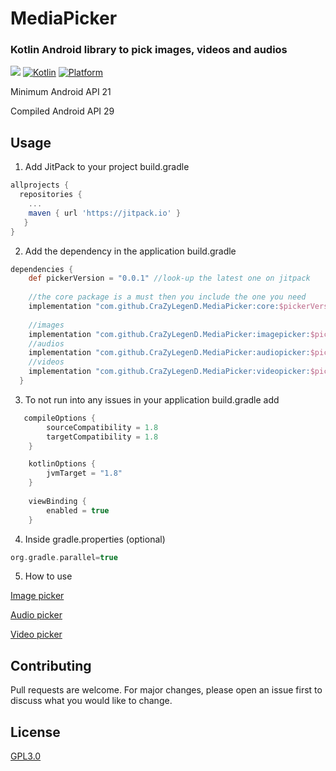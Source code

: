 


# MediaPicker
### Kotlin Android library to pick images, videos and audios 

[![](https://jitpack.io/v/CraZyLegenD/MediaPicker.svg)](https://jitpack.io/#CraZyLegenD/MediaPicker) [![Kotlin](https://img.shields.io/badge/Kotlin-1.3.72-blue.svg)](https://kotlinlang.org) [![Platform](https://img.shields.io/badge/Platform-Android-green.svg)](https://developer.android.com/guide/) 

Minimum Android API 21

Compiled Android API 29

## Usage
1. Add JitPack to your project build.gradle

```gradle
allprojects {
  repositories {
    ...
    maven { url 'https://jitpack.io' }
   }
}
```

2. Add the dependency in the application build.gradle

```gradle
dependencies {
    def pickerVersion = "0.0.1" //look-up the latest one on jitpack
    
    //the core package is a must then you include the one you need
    implementation "com.github.CraZyLegenD.MediaPicker:core:$pickerVersion"
    
    //images
    implementation "com.github.CraZyLegenD.MediaPicker:imagepicker:$pickerVersion"
    //audios
    implementation "com.github.CraZyLegenD.MediaPicker:audiopicker:$pickerVersion"
    //videos
    implementation "com.github.CraZyLegenD.MediaPicker:videopicker:$pickerVersion"
  }
```

3. To not run into any issues in your application build.gradle add

```gradle
   compileOptions {
        sourceCompatibility = 1.8
        targetCompatibility = 1.8
    }

    kotlinOptions {
        jvmTarget = "1.8"
    }
    
    viewBinding {
        enabled = true
    }
```

4. Inside gradle.properties (optional)

```gradle
org.gradle.parallel=true
```

5. How to use

[Image picker]([https://github.com/CraZyLegenD/MediaPicker/tree/master/imagepicker](https://github.com/CraZyLegenD/MediaPicker/tree/master/imagepicker))

[Audio picker]([https://github.com/CraZyLegenD/MediaPicker/tree/master/audiopicker](https://github.com/CraZyLegenD/MediaPicker/tree/master/audiopicker))

[Video picker]([https://github.com/CraZyLegenD/MediaPicker/tree/master/videopicker](https://github.com/CraZyLegenD/MediaPicker/tree/master/videopicker))

## Contributing
Pull requests are welcome. For major changes, please open an issue first to discuss what you would like to change.

## License
[GPL3.0]([https://choosealicense.com/licenses/gpl-3.0/](https://choosealicense.com/licenses/gpl-3.0/))
